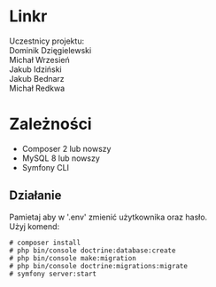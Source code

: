 # Linkr
Uczestnicy projektu:  
Dominik Dzięgielewski  
Michał Wrzesień  
Jakub Idziński  
Jakub Bednarz   
Michał Redkwa 

# Zależności
- Composer 2 lub nowszy
- MySQL 8 lub nowszy
- Symfony CLI

## Działanie
Pamietaj aby w '.env' zmienić użytkownika oraz hasło.  
Użyj komend:  
```
# composer install
# php bin/console doctrine:database:create
# php bin/console make:migration
# php bin/console doctrine:migrations:migrate
# symfony server:start
```
